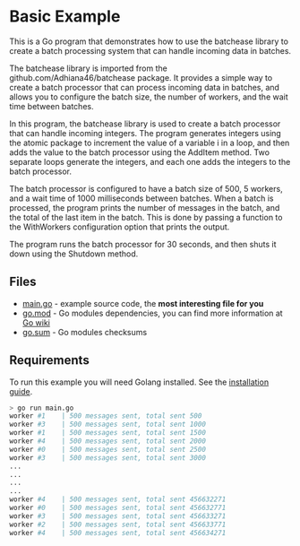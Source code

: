 # Basic Example

This is a Go program that demonstrates how to use the batchease library to create a batch processing system that can handle incoming data in batches.

The batchease library is imported from the github.com/Adhiana46/batchease package. It provides a simple way to create a batch processor that can process incoming data in batches, and allows you to configure the batch size, the number of workers, and the wait time between batches.

In this program, the batchease library is used to create a batch processor that can handle incoming integers. The program generates integers using the atomic package to increment the value of a variable i in a loop, and then adds the value to the batch processor using the AddItem method. Two separate loops generate the integers, and each one adds the integers to the batch processor.

The batch processor is configured to have a batch size of 500, 5 workers, and a wait time of 1000 milliseconds between batches. When a batch is processed, the program prints the number of messages in the batch, and the total of the last item in the batch. This is done by passing a function to the WithWorkers configuration option that prints the output.

The program runs the batch processor for 30 seconds, and then shuts it down using the Shutdown method.

## Files

- [main.go](main.go) - example source code, the **most interesting file for you**
- [go.mod](go.mod) - Go modules dependencies, you can find more information at [Go wiki](https://github.com/golang/go/wiki/Modules)
- [go.sum](go.sum) - Go modules checksums

## Requirements

To run this example you will need Golang installed. See the [installation guide](https://go.dev/doc/install).

```bash
> go run main.go
worker #1 	 | 500 messages sent, total sent 500 
worker #3 	 | 500 messages sent, total sent 1000 
worker #1 	 | 500 messages sent, total sent 1500 
worker #4 	 | 500 messages sent, total sent 2000 
worker #0 	 | 500 messages sent, total sent 2500 
worker #3 	 | 500 messages sent, total sent 3000
...
...
...
...
worker #4 	 | 500 messages sent, total sent 456632271 
worker #0 	 | 500 messages sent, total sent 456632771 
worker #3 	 | 500 messages sent, total sent 456633271 
worker #2 	 | 500 messages sent, total sent 456633771 
worker #4 	 | 500 messages sent, total sent 456634271
```